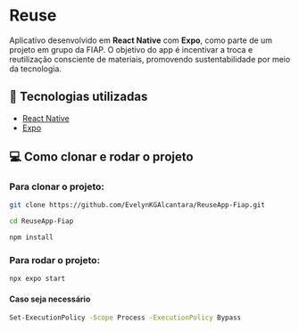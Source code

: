 # Reuse

Aplicativo desenvolvido em **React Native** com **Expo**, como parte de um projeto em grupo da FIAP. O objetivo do app é incentivar a troca e reutilização consciente de materiais, promovendo sustentabilidade por meio da tecnologia.

## 🚀 Tecnologias utilizadas

- [React Native](https://reactnative.dev/)
- [Expo](https://expo.dev/)

## 💻 Como clonar e rodar o projeto

### Para clonar o projeto:

```bash
git clone https://github.com/EvelynKGAlcantara/ReuseApp-Fiap.git
```

```bash
cd ReuseApp-Fiap
```

```bash
npm install
```

### Para rodar o projeto:

```bash
npx expo start
```

#### Caso seja necessário

```bash
Set-ExecutionPolicy -Scope Process -ExecutionPolicy Bypass
```
